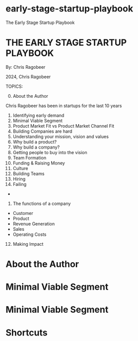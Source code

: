 # early-stage-startup-playbook
The Early Stage Startup Playbook

# THE EARLY STAGE STARTUP PLAYBOOK

By: Chris Ragobeer

2024, Chris Ragobeer


TOPICS:

0) About the Author

Chris Ragobeer has been in startups for the last 10 years

1) Identifying early demand
2) Minimal Viable Segment
3) Product Market Fit vs Product Market Channel Fit
4) Building Companies are hard
5) Understanding your mission, vision and values
6) Why build a product?
7) Why build a company?
6) Getting people to buy into the vision
6) Team Formation 
7) Funding & Raising Money
8) Culture
9) Building Teams
10) Hiring
11) Failing 
 - 


 1) The functions of a company
 - Customer 
 - Product
 - Revenue Generation
  - Sales
 - Operating Costs


 12) Making Impact



# About the Author


# Minimal Viable Segment


# Minimal Viable Segment


# Shortcuts

